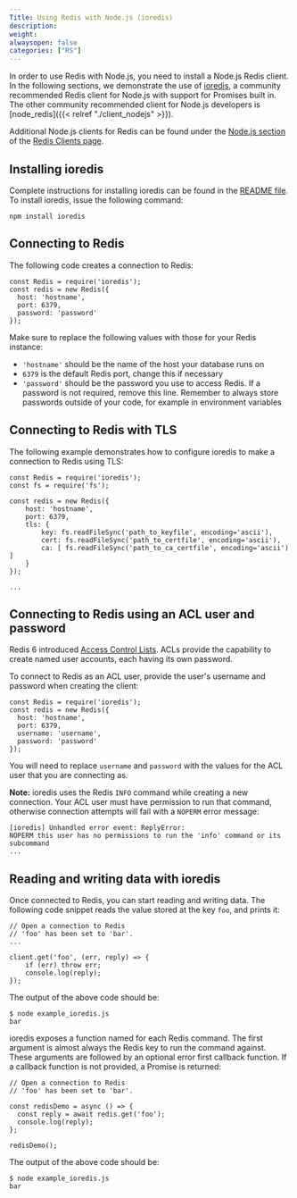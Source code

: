 ```yaml
---
Title: Using Redis with Node.js (ioredis)
description:
weight:
alwaysopen: false
categories: ["RS"]
---
```

In order to use Redis with Node.js, you need to install a Node.js Redis client.  In the following sections, we demonstrate the use of [ioredis](https://github.com/luin/ioredis), a community recommended Redis client for Node.js with support for Promises built in.  The other community recommended client for Node.js developers is [node_redis]({{< relref "./client_nodejs" >}}).

Additional Node.js clients for Redis can be found under the [Node.js section](https://redis.io/clients#Node.js) of the [Redis Clients page](https://redis.io/clients).

## Installing ioredis

Complete instructions for installing ioredis can be found in the [README file](https://github.com/luin/ioredis/blob/master/README.md). To install ioredis, issue the following command:

    npm install ioredis 

## Connecting to Redis

The following code creates a connection to Redis:

    const Redis = require('ioredis');
    const redis = new Redis({
      host: 'hostname',
      port: 6379,
      password: 'password'
    });

Make sure to replace the following values with those for your Redis instance:

- `'hostname'` should be the name of the host your database runs on
- `6379` is the default Redis port, change this if necessary
- `'password'` should be the password you use to access Redis.  If a password is not required, remove this line.  Remember to always store passwords outside of your code, for example in environment variables

## Connecting to Redis with TLS 

The following example demonstrates how to configure ioredis to make a connection to Redis using TLS:

    const Redis = require('ioredis');
    const fs = require('fs');

    const redis = new Redis({
        host: 'hostname',
        port: 6379,
        tls: {
            key: fs.readFileSync('path_to_keyfile', encoding='ascii'),
            cert: fs.readFileSync('path_to_certfile', encoding='ascii'),
            ca: [ fs.readFileSync('path_to_ca_certfile', encoding='ascii') ]
        }
    });
    
    ...

## Connecting to Redis using an ACL user and password

Redis 6 introduced [Access Control Lists](https://redis.io/topics/acl).  ACLs provide the capability to create named user accounts, each having its own password.

To connect to Redis as an ACL user, provide the user's username and password when creating the client:

    const Redis = require('ioredis');
    const redis = new Redis({
      host: 'hostname',
      port: 6379,
      username: 'username',
      password: 'password'
    });

You will need to replace `username` and `password` with the values for the ACL user that you are connecting as.

**Note:** ioredis uses the Redis `INFO` command while creating a new connection. Your ACL user must have permission to run that command, otherwise connection attempts will fail with a `NOPERM` error message:

    [ioredis] Unhandled error event: ReplyError: 
    NOPERM this user has no permissions to run the 'info' command or its 
    subcommand
    ...

## Reading and writing data with ioredis

Once connected to Redis, you can start reading and writing data. The following code snippet reads the value stored at the key `foo`, and prints it:

    // Open a connection to Redis
    // 'foo' has been set to 'bar'.
    ...
 
    client.get('foo', (err, reply) => {
        if (err) throw err;
        console.log(reply);
    });

The output of the above code should be:

    $ node example_ioredis.js
    bar

ioredis exposes a function named for each Redis command.  The first argument is almost always the Redis key to run the command against. These arguments are followed by an optional error first callback function.  If a callback function is not provided, a Promise is returned:

    // Open a connection to Redis
    // 'foo' has been set to 'bar'.

    const redisDemo = async () => {
      const reply = await redis.get('foo');
      console.log(reply);
    };

    redisDemo();

The output of the above code should be:

    $ node example_ioredis.js
    bar
